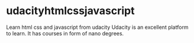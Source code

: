 # udacityhtmlcssjavascript
 Learn html css and javascript from udacity
 Udacity is an excellent platform to learn.
 It has courses in form of nano degrees.
 
 
